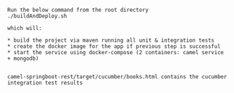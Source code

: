     Run the below command from the root directory
    ./buildAndDeploy.sh
    
    which will:
    
    * build the project via maven running all unit & integration tests
    * create the docker image for the app if previous step is successful
    * start the service using docker-compose (2 containers: camel service + mongodb) 
    
    
    camel-springboot-rest/target/cucumber/books.html contains the cucumber integration test results